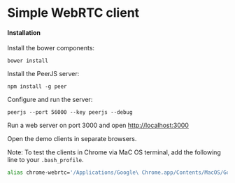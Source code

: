 # Simple WebRTC client


#### Installation

Install the bower components:

```
bower install
```

Install the PeerJS server:

```
npm install -g peer
```

Configure and run the server:

```
peerjs --port 56000 --key peerjs --debug
```

Run a web server on port 3000 and open [http://localhost:3000]()

Open the demo clients in separate browsers.

Note: To test the clients in Chrome via MaC OS terminal, add the following line to your ```.bash_profile```. 
```bash
alias chrome-webrtc='/Applications/Google\ Chrome.app/Contents/MacOS/Google\ Chrome --args --use-fake-ui-for-media-stream --use-fake-device-for-media-stream'
```
